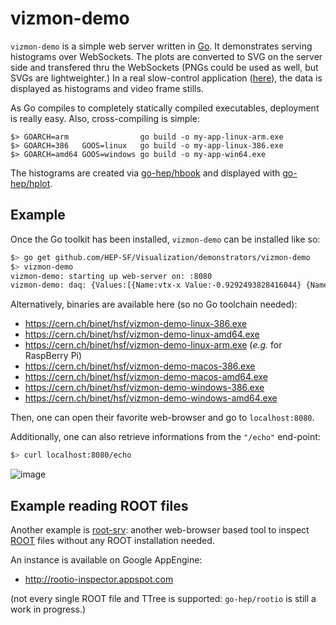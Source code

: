 # vizmon-demo

`vizmon-demo` is a simple web server written in [Go](https://golang.org).
It demonstrates serving histograms over WebSockets.
The plots are converted to SVG on the server side and transfered thru the WebSockets (PNGs could be used as well, but SVGs are lightweighter.)
In a real slow-control application ([here](https://github.com/go-lsst/fcs-lpc-motor-ctl)), the data is displayed as histograms and video frame stills.


As Go compiles to completely statically compiled executables, deployment is really easy.
Also, cross-compiling is simple:

```
$> GOARCH=arm                go build -o my-app-linux-arm.exe
$> GOARCH=386   GOOS=linux   go build -o my-app-linux-386.exe
$> GOARCH=amd64 GOOS=windows go build -o my-app-win64.exe
```

The histograms are created via [go-hep/hbook](https://go-hep.org/x/hep/hbook) and displayed with [go-hep/hplot](https://go-hep.org/x/hep/hplot).

## Example

Once the Go toolkit has been installed, `vizmon-demo` can be installed like so:

```sh
$> go get github.com/HEP-SF/Visualization/demonstrators/vizmon-demo
$> vizmon-demo
vizmon-demo: starting up web-server on: :8080
vizmon-demo: daq: {Values:[{Name:vtx-x Value:-0.9292493828416044} {Name:vtx-y Value:9.935965908773898} {Name:vtx-z Value:0.4648125393918842} {Name:ele-tof Value:17.23179836038509}]}
```

Alternatively, binaries are available here (so no Go toolchain needed):

- https://cern.ch/binet/hsf/vizmon-demo-linux-386.exe
- https://cern.ch/binet/hsf/vizmon-demo-linux-amd64.exe
- https://cern.ch/binet/hsf/vizmon-demo-linux-arm.exe (_e.g._ for RaspBerry Pi)
- https://cern.ch/binet/hsf/vizmon-demo-macos-386.exe
- https://cern.ch/binet/hsf/vizmon-demo-macos-amd64.exe
- https://cern.ch/binet/hsf/vizmon-demo-windows-386.exe
- https://cern.ch/binet/hsf/vizmon-demo-windows-amd64.exe

Then, one can open their favorite web-browser and go to `localhost:8080`.

Additionally, one can also retrieve informations from the `"/echo"` end-point:

```sh
$> curl localhost:8080/echo
```

![image](https://github.com/HEP-SF/Visualization/raw/master/demonstrators/vizmon-demo/screenshot.png)

## Example reading ROOT files

Another example is [root-srv](https://godoc.org/go-hep.org/x/hep/rootio/cmd/root-srv): another web-browser based tool to inspect [ROOT](https://root.cern.ch) files without any ROOT installation needed.

An instance is available on Google AppEngine:

- http://rootio-inspector.appspot.com

(not every single ROOT file and TTree is supported: `go-hep/rootio` is still a work in progress.)
